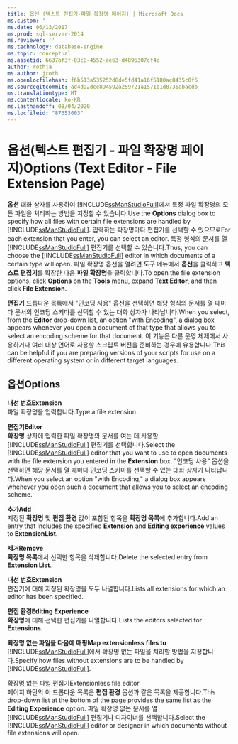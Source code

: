 ```yaml
---
title: 옵션 (텍스트 편집기-파일 확장명 페이지) | Microsoft Docs
ms.custom: ''
ms.date: 06/13/2017
ms.prod: sql-server-2014
ms.reviewer: ''
ms.technology: database-engine
ms.topic: conceptual
ms.assetid: 6637bf3f-03c8-4552-ae63-d4896307cf4c
author: rothja
ms.author: jroth
ms.openlocfilehash: f6b513a535252d8de5fd41a16f5180ac8435c0f6
ms.sourcegitcommit: ad4d92dce894592a259721a1571b1d8736abacdb
ms.translationtype: MT
ms.contentlocale: ko-KR
ms.lasthandoff: 08/04/2020
ms.locfileid: "87653003"
---
```

# <a name="options-text-editor---file-extension-page"></a><span data-ttu-id="4dc4e-102">옵션(텍스트 편집기 - 파일 확장명 페이지)</span><span class="sxs-lookup"><span data-stu-id="4dc4e-102">Options (Text Editor - File Extension Page)</span></span>
  <span data-ttu-id="4dc4e-103">**옵션** 대화 상자를 사용하여 [!INCLUDE[ssManStudioFull](../includes/ssmanstudiofull-md.md)]에서 특정 파일 확장명의 모든 파일을 처리하는 방법을 지정할 수 있습니다.</span><span class="sxs-lookup"><span data-stu-id="4dc4e-103">Use the **Options** dialog box to specify how all files with certain file extensions are handled by [!INCLUDE[ssManStudioFull](../includes/ssmanstudiofull-md.md)].</span></span> <span data-ttu-id="4dc4e-104">입력하는 확장명마다 편집기를 선택할 수 있으므로</span><span class="sxs-lookup"><span data-stu-id="4dc4e-104">For each extension that you enter, you can select an editor.</span></span> <span data-ttu-id="4dc4e-105">특정 형식의 문서를 열 [!INCLUDE[ssManStudioFull](../includes/ssmanstudiofull-md.md)] 편집기를 선택할 수 있습니다.</span><span class="sxs-lookup"><span data-stu-id="4dc4e-105">Thus, you can choose the [!INCLUDE[ssManStudioFull](../includes/ssmanstudiofull-md.md)] editor in which documents of a certain type will open.</span></span> <span data-ttu-id="4dc4e-106">파일 확장명 옵션을 열려면 **도구** 메뉴에서 **옵션**을 클릭하고 **텍스트 편집기**를 확장한 다음 **파일 확장명**을 클릭합니다.</span><span class="sxs-lookup"><span data-stu-id="4dc4e-106">To open the file extension options, click **Options** on the **Tools** menu, expand **Text Editor**, and then click **File Extension**.</span></span>  
  
 <span data-ttu-id="4dc4e-107">**편집기** 드롭다운 목록에서 "인코딩 사용" 옵션을 선택하면 해당 형식의 문서를 열 때마다 문서의 인코딩 스키마를 선택할 수 있는 대화 상자가 나타납니다.</span><span class="sxs-lookup"><span data-stu-id="4dc4e-107">When you select, from the **Editor** drop-down list, an option "with Encoding", a dialog box appears whenever you open a document of that type that allows you to select an encoding scheme for that document.</span></span> <span data-ttu-id="4dc4e-108">이 기능은 다른 운영 체제에서 사용하거나 여러 대상 언어로 사용할 스크립트 버전을 준비하는 경우에 유용합니다.</span><span class="sxs-lookup"><span data-stu-id="4dc4e-108">This can be helpful if you are preparing versions of your scripts for use on a different operating system or in different target languages.</span></span>  
  
## <a name="options"></a><span data-ttu-id="4dc4e-109">옵션</span><span class="sxs-lookup"><span data-stu-id="4dc4e-109">Options</span></span>  
 <span data-ttu-id="4dc4e-110">**내선 번호**</span><span class="sxs-lookup"><span data-stu-id="4dc4e-110">**Extension**</span></span>  
 <span data-ttu-id="4dc4e-111">파일 확장명을 입력합니다.</span><span class="sxs-lookup"><span data-stu-id="4dc4e-111">Type a file extension.</span></span>  
  
 <span data-ttu-id="4dc4e-112">**편집기**</span><span class="sxs-lookup"><span data-stu-id="4dc4e-112">**Editor**</span></span>  
 <span data-ttu-id="4dc4e-113">**확장명** 상자에 입력한 파일 확장명의 문서를 여는 데 사용할 [!INCLUDE[ssManStudioFull](../includes/ssmanstudiofull-md.md)] 편집기를 선택합니다.</span><span class="sxs-lookup"><span data-stu-id="4dc4e-113">Select the [!INCLUDE[ssManStudioFull](../includes/ssmanstudiofull-md.md)] editor that you want to use to open documents with the file extension you entered in the **Extension** box.</span></span> <span data-ttu-id="4dc4e-114">"인코딩 사용" 옵션을 선택하면 해당 문서를 열 때마다 인코딩 스키마를 선택할 수 있는 대화 상자가 나타납니다.</span><span class="sxs-lookup"><span data-stu-id="4dc4e-114">When you select an option "with Encoding," a dialog box appears whenever you open such a document that allows you to select an encoding scheme.</span></span>  
  
 <span data-ttu-id="4dc4e-115">**추가**</span><span class="sxs-lookup"><span data-stu-id="4dc4e-115">**Add**</span></span>  
 <span data-ttu-id="4dc4e-116">지정된 **확장명** 및 **편집 환경** 값이 포함된 항목을 **확장명 목록**에 추가합니다.</span><span class="sxs-lookup"><span data-stu-id="4dc4e-116">Add an entry that includes the specified **Extension** and **Editing experience** values to **ExtensionList**.</span></span>  
  
 <span data-ttu-id="4dc4e-117">**제거**</span><span class="sxs-lookup"><span data-stu-id="4dc4e-117">**Remove**</span></span>  
 <span data-ttu-id="4dc4e-118">**확장명 목록**에서 선택한 항목을 삭제합니다.</span><span class="sxs-lookup"><span data-stu-id="4dc4e-118">Delete the selected entry from **Extension List**.</span></span>  
  
 <span data-ttu-id="4dc4e-119">**내선 번호**</span><span class="sxs-lookup"><span data-stu-id="4dc4e-119">**Extension**</span></span>  
 <span data-ttu-id="4dc4e-120">편집기에 대해 지정된 확장명을 모두 나열합니다.</span><span class="sxs-lookup"><span data-stu-id="4dc4e-120">Lists all extensions for which an editor has been specified.</span></span>  
  
 <span data-ttu-id="4dc4e-121">**편집 환경**</span><span class="sxs-lookup"><span data-stu-id="4dc4e-121">**Editing Experience**</span></span>  
 <span data-ttu-id="4dc4e-122">**확장명**에 대해 선택한 편집기를 나열합니다.</span><span class="sxs-lookup"><span data-stu-id="4dc4e-122">Lists the editors selected for **Extensions**.</span></span>  
  
 <span data-ttu-id="4dc4e-123">**확장명 없는 파일을 다음에 매핑**</span><span class="sxs-lookup"><span data-stu-id="4dc4e-123">**Map extensionless files to**</span></span>  
 <span data-ttu-id="4dc4e-124">[!INCLUDE[ssManStudioFull](../includes/ssmanstudiofull-md.md)]에서 확장명 없는 파일을 처리할 방법을 지정합니다.</span><span class="sxs-lookup"><span data-stu-id="4dc4e-124">Specify how files without extensions are to be handled by [!INCLUDE[ssManStudioFull](../includes/ssmanstudiofull-md.md)].</span></span>  
  
 <span data-ttu-id="4dc4e-125">확장명 없는 파일 편집기</span><span class="sxs-lookup"><span data-stu-id="4dc4e-125">Extensionless file editor</span></span>  
 <span data-ttu-id="4dc4e-126">페이지 하단의 이 드롭다운 목록은 **편집 환경** 옵션과 같은 목록을 제공합니다.</span><span class="sxs-lookup"><span data-stu-id="4dc4e-126">This drop-down list at the bottom of the page provides the same list as the **Editing Experience** option.</span></span> <span data-ttu-id="4dc4e-127">파일 확장명 없는 문서를 열 [!INCLUDE[ssManStudioFull](../includes/ssmanstudiofull-md.md)] 편집기나 디자이너를 선택합니다.</span><span class="sxs-lookup"><span data-stu-id="4dc4e-127">Select the [!INCLUDE[ssManStudioFull](../includes/ssmanstudiofull-md.md)] editor or designer in which documents without file extensions will open.</span></span>  
  
  
